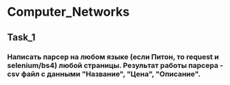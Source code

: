 # Computer_Networks
## Task_1
### Написать парcер на любом языке (если Питон, то request и selenium/bs4) любой страницы. Результат работы парсера - csv файл с данными "Название", "Цена", "Описание".
